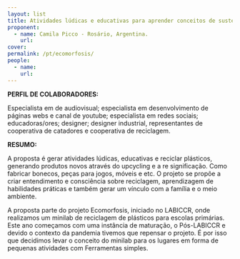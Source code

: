 ```yaml
---
layout: list
title: Atividades lúdicas e educativas para aprender conceitos de sustentabilidade e meio ambiente em família como modelo de educação alternativo para crianças durante o isolamento social pela COVID 19.
proponent:
  - name: Camila Picco - Rosário, Argentina. 
    url: 
cover:
permalink: /pt/ecomorfosis/
people:
  - name: 
    url: 
---
```


**PERFIL DE COLABORADORES:**
  
Especialista em de audiovisual; especialista em desenvolvimento de páginas webs e canal de youtube; especialista em redes sociais; educadoras/ores; designer; designer industrial, representantes de cooperativa de catadores e cooperativa de reciclagem. 

**RESUMO:**
  
A proposta é gerar atividades lúdicas, educativas  e reciclar plásticos, generando produtos novos através do upcycling e a re significação. Como fabricar bonecos, peças para jogos, móveis e etc. O projeto se propõe a criar entendimento e consciência sobre reciclagem, aprendizagem de habilidades práticas e também gerar um vínculo com a família e o meio ambiente.

A proposta parte do projeto Ecomorfosis, iniciado no LABICCR, onde realizamos um minilab de reciclagem de plásticos para escolas primárias. Este ano começamos com uma instância de maturação, o Pós-LABICCR e devido o contexto da pandemia tivemos que repensar o projeto. É por isso que decidimos levar o conceito do minilab para os lugares em forma de pequenas atividades com Ferramentas simples.